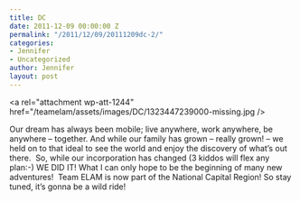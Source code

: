 ```yaml
---
title: DC
date: 2011-12-09 00:00:00 Z
permalink: "/2011/12/09/20111209dc-2/"
categories:
- Jennifer
- Uncategorized
author: Jennifer
layout: post
---
```


<a rel="attachment wp-att-1244" href="/teamelam/assets/images/DC/1323447239000-missing.jpg /></a>

Our dream has always been mobile; live anywhere, work anywhere, be anywhere &#8211; together. And while our family has grown &#8211; really grown! &#8211; we held on to that ideal to see the world and enjoy the discovery of what&#8217;s out there.  So, while our incorporation has changed (3 kiddos will flex any plan:-) WE DID IT! What I can only hope to be the beginning of many new adventures!  Team ELAM is now part of the National Capital Region! So stay tuned, it&#8217;s gonna be a wild ride!
